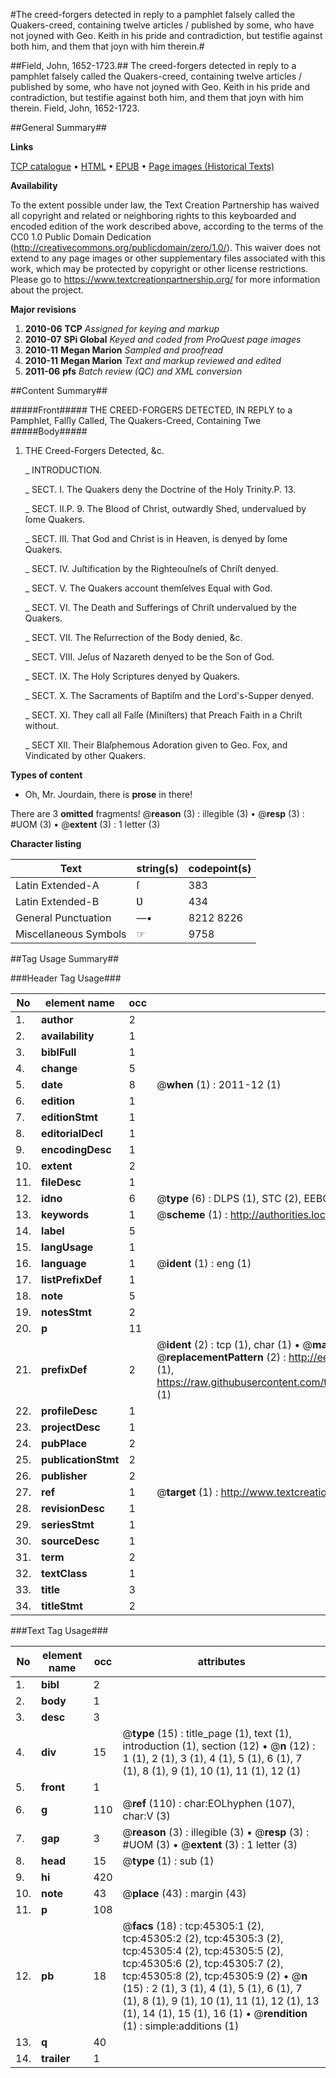 #The creed-forgers detected in reply to a pamphlet falsely called the Quakers-creed, containing twelve articles / published by some, who have not joyned with Geo. Keith in his pride and contradiction, but testifie against both him, and them that joyn with him therein.#

##Field, John, 1652-1723.##
The creed-forgers detected in reply to a pamphlet falsely called the Quakers-creed, containing twelve articles / published by some, who have not joyned with Geo. Keith in his pride and contradiction, but testifie against both him, and them that joyn with him therein.
Field, John, 1652-1723.

##General Summary##

**Links**

[TCP catalogue](http://www.ota.ox.ac.uk/tcp/)  • 
[HTML](http://tei.it.ox.ac.uk/tcp/Texts-HTML/free/A41/A41272.html)  • 
[EPUB](http://tei.it.ox.ac.uk/tcp/Texts-EPUB/free/A41/A41272.epub) • 
[Page images (Historical Texts)](https://historicaltexts.jisc.ac.uk/eebo-10590485e)

**Availability**

To the extent possible under law, the Text Creation Partnership has waived all copyright and related or neighboring rights to this keyboarded and encoded edition of the work described above, according to the terms of the CC0 1.0 Public Domain Dedication (http://creativecommons.org/publicdomain/zero/1.0/). This waiver does not extend to any page images or other supplementary files associated with this work, which may be protected by copyright or other license restrictions. Please go to https://www.textcreationpartnership.org/ for more information about the project.

**Major revisions**

1. __2010-06__ __TCP__ *Assigned for keying and markup*
1. __2010-07__ __SPi Global__ *Keyed and coded from ProQuest page images*
1. __2010-11__ __Megan Marion__ *Sampled and proofread*
1. __2010-11__ __Megan Marion__ *Text and markup reviewed and edited*
1. __2011-06__ __pfs__ *Batch review (QC) and XML conversion*

##Content Summary##

#####Front#####
THE CREED-FORGERS DETECTED, IN REPLY to a Pamphlet, Falſly Called, The Quakers-Creed, Containing Twe
#####Body#####

1. THE Creed-Forgers Detected, &c.

    _ INTRODUCTION.

    _ SECT. I. The Quakers deny the Doctrine of the Holy Trinity.P. 13.

    _ SECT. II.P. 9. The Blood of Christ, outwardly Shed, undervalued by ſome Quakers.

    _ SECT. III. That God and Christ is in Heaven, is denyed by ſome Quakers.

    _ SECT. IV. Juſtification by the Righteouſneſs of Chriſt denyed.

    _ SECT. V. The Quakers account themſelves Equal with God.

    _ SECT. VI. The Death and Sufferings of Chriſt undervalued by the Quakers.

    _ SECT. VII. The Reſurrection of the Body denied, &c.

    _ SECT. VIII. Jeſus of Nazareth denyed to be the Son of God.

    _ SECT. IX. The Holy Scriptures denyed by Quakers.

    _ SECT. X. The Sacraments of Baptiſm and the Lord's-Supper denyed.

    _ SECT. XI. They call all Falſe (Miniſters) that Preach Faith in a Chriſt without.

    _ SECT XII. Their Blaſphemous Adoration given to Geo. Fox, and Vindicated by other Quakers.

**Types of content**

  * Oh, Mr. Jourdain, there is **prose** in there!

There are 3 **omitted** fragments! 
 @__reason__ (3) : illegible (3)  •  @__resp__ (3) : #UOM (3)  •  @__extent__ (3) : 1 letter (3)

**Character listing**


|Text|string(s)|codepoint(s)|
|---|---|---|
|Latin Extended-A|ſ|383|
|Latin Extended-B|Ʋ|434|
|General Punctuation|—•|8212 8226|
|Miscellaneous Symbols|☞|9758|

##Tag Usage Summary##

###Header Tag Usage###

|No|element name|occ|attributes|
|---|---|---|---|
|1.|__author__|2||
|2.|__availability__|1||
|3.|__biblFull__|1||
|4.|__change__|5||
|5.|__date__|8| @__when__ (1) : 2011-12 (1)|
|6.|__edition__|1||
|7.|__editionStmt__|1||
|8.|__editorialDecl__|1||
|9.|__encodingDesc__|1||
|10.|__extent__|2||
|11.|__fileDesc__|1||
|12.|__idno__|6| @__type__ (6) : DLPS (1), STC (2), EEBO-CITATION (1), OCLC (1), VID (1)|
|13.|__keywords__|1| @__scheme__ (1) : http://authorities.loc.gov/ (1)|
|14.|__label__|5||
|15.|__langUsage__|1||
|16.|__language__|1| @__ident__ (1) : eng (1)|
|17.|__listPrefixDef__|1||
|18.|__note__|5||
|19.|__notesStmt__|2||
|20.|__p__|11||
|21.|__prefixDef__|2| @__ident__ (2) : tcp (1), char (1)  •  @__matchPattern__ (2) : ([0-9\-]+):([0-9IVX]+) (1), (.+) (1)  •  @__replacementPattern__ (2) : http://eebo.chadwyck.com/downloadtiff?vid=$1&page=$2 (1), https://raw.githubusercontent.com/textcreationpartnership/Texts/master/tcpchars.xml#$1 (1)|
|22.|__profileDesc__|1||
|23.|__projectDesc__|1||
|24.|__pubPlace__|2||
|25.|__publicationStmt__|2||
|26.|__publisher__|2||
|27.|__ref__|1| @__target__ (1) : http://www.textcreationpartnership.org/docs/. (1)|
|28.|__revisionDesc__|1||
|29.|__seriesStmt__|1||
|30.|__sourceDesc__|1||
|31.|__term__|2||
|32.|__textClass__|1||
|33.|__title__|3||
|34.|__titleStmt__|2||


###Text Tag Usage###

|No|element name|occ|attributes|
|---|---|---|---|
|1.|__bibl__|2||
|2.|__body__|1||
|3.|__desc__|3||
|4.|__div__|15| @__type__ (15) : title_page (1), text (1), introduction (1), section (12)  •  @__n__ (12) : 1 (1), 2 (1), 3 (1), 4 (1), 5 (1), 6 (1), 7 (1), 8 (1), 9 (1), 10 (1), 11 (1), 12 (1)|
|5.|__front__|1||
|6.|__g__|110| @__ref__ (110) : char:EOLhyphen (107), char:V (3)|
|7.|__gap__|3| @__reason__ (3) : illegible (3)  •  @__resp__ (3) : #UOM (3)  •  @__extent__ (3) : 1 letter (3)|
|8.|__head__|15| @__type__ (1) : sub (1)|
|9.|__hi__|420||
|10.|__note__|43| @__place__ (43) : margin (43)|
|11.|__p__|108||
|12.|__pb__|18| @__facs__ (18) : tcp:45305:1 (2), tcp:45305:2 (2), tcp:45305:3 (2), tcp:45305:4 (2), tcp:45305:5 (2), tcp:45305:6 (2), tcp:45305:7 (2), tcp:45305:8 (2), tcp:45305:9 (2)  •  @__n__ (15) : 2 (1), 3 (1), 4 (1), 5 (1), 6 (1), 7 (1), 8 (1), 9 (1), 10 (1), 11 (1), 12 (1), 13 (1), 14 (1), 15 (1), 16 (1)  •  @__rendition__ (1) : simple:additions (1)|
|13.|__q__|40||
|14.|__trailer__|1||

